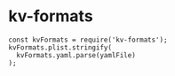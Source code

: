 # kv-formats
```
const kvFormats = require('kv-formats');
kvFormats.plist.stringify(
  kvFormats.yaml.parse(yamlFile)
);
```
